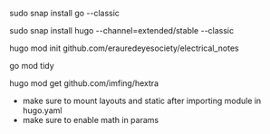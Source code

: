 sudo snap install go --classic

sudo snap install hugo --channel=extended/stable --classic

hugo mod init github.com/erauredeyesociety/electrical_notes

go mod tidy

hugo mod get github.com/imfing/hextra

- make sure to mount layouts and static after importing module in hugo.yaml
- make sure to enable math in params